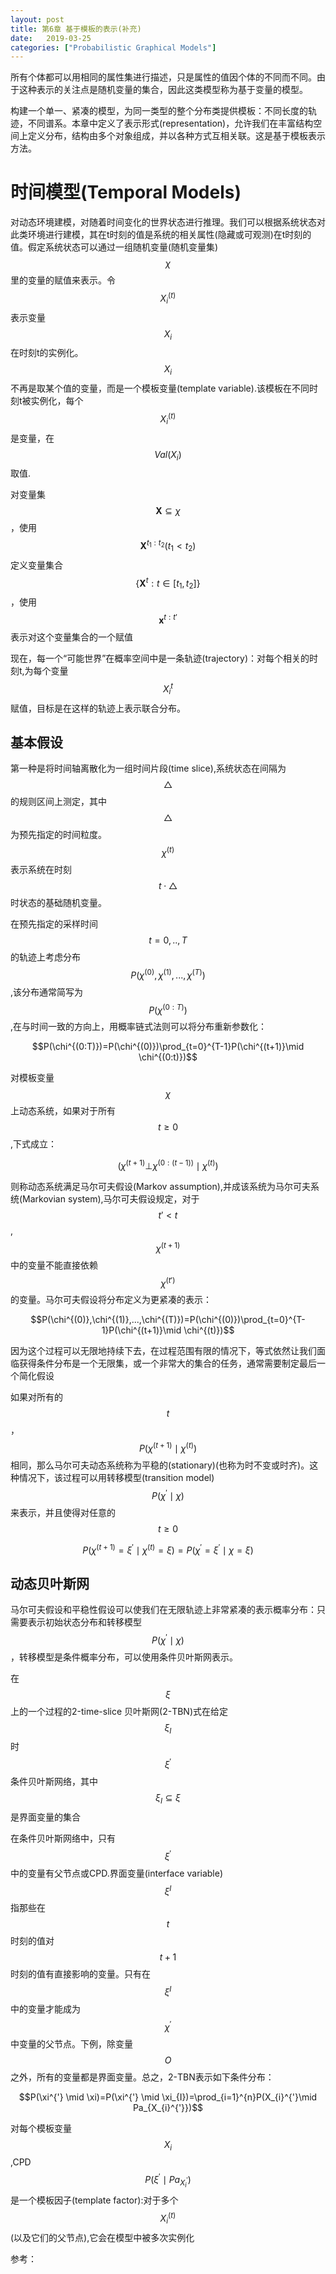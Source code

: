 ```yaml
---
layout: post
title: 第6章 基于模板的表示(补充)   
date:   2019-03-25
categories: ["Probabilistic Graphical Models"]
---  
```


所有个体都可以用相同的属性集进行描述，只是属性的值因个体的不同而不同。由于这种表示的关注点是随机变量的集合，因此这类模型称为基于变量的模型。  

构建一个单一、紧凑的模型，为同一类型的整个分布类提供模板：不同长度的轨迹，不同谱系。本章中定义了表示形式(representation)，允许我们在丰富结构空间上定义分布，结构由多个对象组成，并以各种方式互相关联。这是基于模板表示方法。  

# 时间模型(Temporal Models)    

对动态环境建模，对随着时间变化的世界状态进行推理。我们可以根据系统状态对此类环境进行建模，其在t时刻的值是系统的相关属性(隐藏或可观测)在t时刻的值。假定系统状态可以通过一组随机变量(随机变量集)$$\chi$$里的变量的赋值来表示。令$$X_{i}^{(t)}$$表示变量$$X_{i}$$在时刻t的实例化。$$X_{i}$$不再是取某个值的变量，而是一个模板变量(template variable).该模板在不同时刻t被实例化，每个$$X_{i}^{(t)}$$是变量，在$$Val(X_{i})$$取值.    

对变量集$$\mathbf{X}\subseteq \chi$$，使用$$\mathbf{X}^{t_{1}:t_{2}}(t_{1} < t_{2})$$定义变量集合$$\{\mathbf{X}^{t}:t\in [t_{1},t_{2}]\}$$ ，使用$$\mathbf{x}^{t:t'}$$表示对这个变量集合的一个赋值

现在，每一个“可能世界”在概率空间中是一条轨迹(trajectory)：对每个相关的时刻t,为每个变量$$X_{i}^{t}$$赋值，目标是在这样的轨迹上表示联合分布。   

## 基本假设  

第一种是将时间轴离散化为一组时间片段(time slice),系统状态在间隔为$$\triangle$$的规则区间上测定，其中$$\triangle$$为预先指定的时间粒度。$$\chi^{(t)}$$表示系统在时刻$$t\cdot \triangle$$时状态的基础随机变量。  

在预先指定的采样时间$$t=0,..,T$$的轨迹上考虑分布$$P(\chi^{(0)},\chi^{(1)},...,\chi^{(T)})$$,该分布通常简写为$$P(\chi^{(0:T)})$$,在与时间一致的方向上，用概率链式法则可以将分布重新参数化：   

$$P(\chi^{(0:T)})=P(\chi^{(0)})\prod_{t=0}^{T-1}P(\chi^{(t+1)}\mid \chi^{(0:t)})$$ 

对模板变量$$\chi$$上动态系统，如果对于所有$$t\ge 0$$,下式成立：  

$$(\chi^{(t+1)} \bot \chi^{(0:(t-1))}\mid \chi^{(t)})$$   

则称动态系统满足马尔可夫假设(Markov assumption),并成该系统为马尔可夫系统(Markovian system),马尔可夫假设规定，对于$$t'<t$$,$$\chi^{(t+1)}$$中的变量不能直接依赖$$\chi^{(t')}$$的变量。马尔可夫假设将分布定义为更紧凑的表示：  

$$P(\chi^{(0)},\chi^{(1)},...,\chi^{(T)})=P(\chi^{(0)})\prod_{t=0}^{T-1}P(\chi^{(t+1)}\mid \chi^{(t)})$$

因为这个过程可以无限地持续下去，在过程范围有限的情况下，等式依然让我们面临获得条件分布是一个无限集，或一个非常大的集合的任务，通常需要制定最后一个简化假设   

如果对所有的$$t$$，$$P(\chi^{(t+1)}\mid \chi^{(t)})$$相同，那么马尔可夫动态系统称为平稳的(stationary)(也称为时不变或时齐)。这种情况下，该过程可以用转移模型(transition model)$$P(\chi^{'}\mid \chi)$$来表示，并且使得对任意的$$t\ge 0$$    

$$P(\chi^{(t+1)}= \xi^{'} \mid \chi^{(t)}= \xi)=P(\chi^{'} = \xi^{'} \mid \chi = \xi)$$

## 动态贝叶斯网  

马尔可夫假设和平稳性假设可以使我们在无限轨迹上非常紧凑的表示概率分布：只需要表示初始状态分布和转移模型$$P(\chi^{'}\mid \chi)$$，转移模型是条件概率分布，可以使用条件贝叶斯网表示。  

在$$\xi$$上的一个过程的2-time-slice 贝叶斯网(2-TBN)式在给定$$\xi_{I}$$时$$\xi^{'} $$条件贝叶斯网络，其中$$\xi_{I}\subseteq \xi$$是界面变量的集合    


在条件贝叶斯网络中，只有$$\xi^{'}$$中的变量有父节点或CPD.界面变量(interface variable)$$\xi^{I}$$指那些在$$t$$时刻的值对$$t+1$$时刻的值有直接影响的变量。只有在$$\xi^{I}$$中的变量才能成为$$\chi^{'}$$中变量的父节点。下例，除变量$$O$$之外，所有的变量都是界面变量。总之，2-TBN表示如下条件分布：  

$$P(\xi^{'} \mid \xi)=P(\xi^{'} \mid \xi_{I})=\prod_{i=1}^{n}P(X_{i}^{'}\mid Pa_{X_{i}^{'}})$$    

对每个模板变量$$X_{i}$$,CPD $$P(\xi^{'} \mid  Pa_{X_{i}^{'}})$$是一个模板因子(template factor):对于多个$$X_{i}^{(t)}$$(以及它们的父节点),它会在模型中被多次实例化   




参考：



